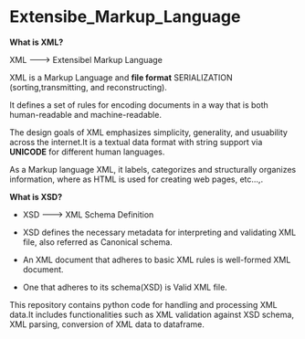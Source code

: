 # Extensibe_Markup_Language

**What is XML?**

XML  ---> Extensibel Markup Language

XML is a Markup Language and **file format** SERIALIZATION
(sorting,transmitting, and reconstructing).

It defines a set of rules for encoding documents in a way that is both human-readable and machine-readable.

The design goals of XML emphasizes simplicity,     generality, and usuability across the internet.It is a textual data format with string support via **UNICODE** for different human languages.

As a Markup language XML, it labels, categorizes and structurally organizes information, where as HTML is used for creating web pages, etc...,.

**What is XSD?**

* XSD  ---> XML Schema Definition

* XSD defines the necessary metadata for interpreting and     validating XML file, also referred as Canonical schema.

* An XML document that adheres to basic XML rules is well-formed XML document.

* One that adheres to its schema(XSD) is Valid XML file.

This repository contains python code for handling and processing XML data.It includes functionalities such as XML validation against XSD schema, XML parsing, conversion of XML data to dataframe.
